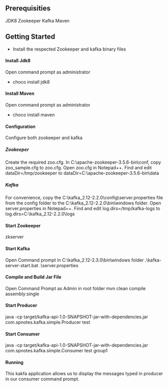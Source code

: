 ## Prerequisities
JDK8
Zookeeper
Kafka
Maven

## Getting Started
- Install the respected Zookeeper and kafka binary files 
#### Install Jdk8
Open command prompt as administrator
- choco install jdk8

#### Install Maven
Open command prompt as administrator
- choco install maven

#### Configuration
Configure both zookeeper and kafka

##### Zookeeper
Create the required zoo.cfg. In C:\apache-zookeeper-3.5.6-bin\conf, copy zoo_sample.cfg to zoo.cfg. Open zoo.cfg in Notepad++. Find and edit dataDir=/tmp/zookeeper to dataDir=C:\apache-zookeeper-3.5.6-bin\data

##### Kafka
For convenience, copy the C:\kafka_2.12-2.2.0\config\server.properties file from the config folder to the C:\kafka_2.12-2.2.0\bin\windows folder. Open server.properties in Notepad++. Find and edit log.dirs=/tmp/kafka-logs to log.dirs=C:\kafka_2.12-2.2.0\logs

#### Start Zookeeper
zkserver

#### Start Kafka
Open Command prompt in C:\kafka_2.12-2.3.0\bin\windows folder
.\kafka-server-start.bat .\server.properties

#### Compile and Build Jar File
Open Command Prompt as Admin in root folder
mvn clean compile assembly:single

#### Start Producer
java -cp target/kafka-api-1.0-SNAPSHOT-jar-with-dependencies.jar com.spnotes.kafka.simple.Producer test

#### Start Consumer
java -cp target/kafka-api-1.0-SNAPSHOT-jar-with-dependencies.jar com.spnotes.kafka.simple.Consumer test group1

#### Running

This kakfa application allows us to display the messages typed in producer in our consumer command prompt.







